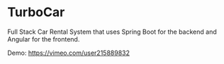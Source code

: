 # TurboCar
Full Stack Car Rental System that uses Spring Boot for the backend and Angular for the frontend.

Demo: https://vimeo.com/user215889832
